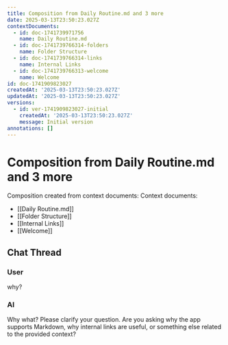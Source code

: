 ```yaml
---
title: Composition from Daily Routine.md and 3 more
date: 2025-03-13T23:50:23.027Z
contextDocuments:
  - id: doc-1741739971756
    name: Daily Routine.md
  - id: doc-1741739766314-folders
    name: Folder Structure
  - id: doc-1741739766314-links
    name: Internal Links
  - id: doc-1741739766313-welcome
    name: Welcome
id: doc-1741909823027
createdAt: '2025-03-13T23:50:23.027Z'
updatedAt: '2025-03-13T23:50:23.027Z'
versions:
  - id: ver-1741909823027-initial
    createdAt: '2025-03-13T23:50:23.027Z'
    message: Initial version
annotations: []
---
```


# Composition from Daily Routine.md and 3 more

Composition created from context documents:
Context documents:
- [[Daily Routine.md]]
- [[Folder Structure]]
- [[Internal Links]]
- [[Welcome]]

## Chat Thread

### User

why?

### AI

Why what? Please clarify your question. Are you asking why the app supports Markdown, why internal links are useful, or something else related to the provided context?


